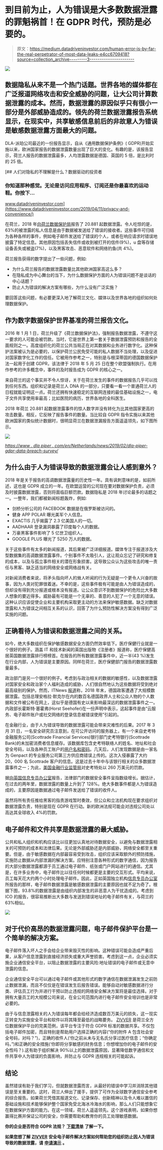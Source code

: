 # 到目前为止，人为错误是大多数数据泄露的罪魁祸首！在 GDPR 时代，预防是必要的。

> 原文：<https://medium.datadriveninvestor.com/human-error-is-by-far-the-real-perpetrator-of-most-data-leaks-e4cc6709418?source=collection_archive---------3----------------------->

![](img/1d80b89a2249d17d5380cf39dc3fb337.png)

## 数据隐私从来不是一个热门话题。世界各地的媒体都在广泛报道网络攻击和安全威胁的问题，让大公司计算数据泄露的成本。然而，数据泄露的原因似乎只有很小一部分是外部威胁造成的。领先的荷兰数据泄露报告系统显示，在现实中，共享敏感信息前后的非故意人为错误是敏感数据泄露方面最大的问题。

DLA-派珀公司最近的一份报告显示，自从《通用数据保护条例》( GDPR)开始实施以来，欧洲国家报告的数据泄露数量出现了巨大的变化。有趣的是，该报告显示，荷兰人报告的数据泄露最多，人均泄露数据是德国、英国的 5 倍，是比利时的 25 倍。

[](https://www.datadriveninvestor.com/2019/04/11/privacy-and-convenience/) [## 人们对隐私的不理解是什么？数据驱动的投资者

### 你知道那种感觉。无论是访问应用程序、订阅还是你最喜欢的运动鞋。你按下…

www.datadriveninvestor.com](https://www.datadriveninvestor.com/2019/04/11/privacy-and-convenience/) 

在荷兰，2018 年[向荷兰数据保护局](https://autoriteitpersoonsgegevens.nl/nl/onderwerpen/beveiliging/meldplicht-datalekken/cijfers-datalekken-2018)报告了 20.881 起数据泄露。令人吃惊的是，63%的被泄露的私人信息是由于数据被发送给了错误的接收者。这些事件可归结为各种各样的事件，例如电子邮件发送给了错误的个人，或者在响应请求时错误地披露了特定信息。其他原因包括丢失信件或收到被打开的信件(9%)，u 盘等存储设备丢失或被盗(7%)，以及黑客攻击、恶意软件和网络钓鱼(共 4%)。

荷兰报告获得的数字提出了一些问题，例如:

*   为什么荷兰报告的数据泄露数量比其他欧洲国家高这么多？
*   在隐私成为中心舞台的当下，为什么数据保护方面的人为错误问题不是谈话的中心话题？
*   防止人为错误的解决方案有哪些，为什么没有广泛实施？

要回答这些问题，有必要更深入地了解荷兰文化、媒体以及世界各地的组织如何处理数据保护。

## 作为数字数据保护世界基准的荷兰报告文化。

2016 年 1 月 1 日，荷兰升级了《荷兰数据保护法》，强制报告数据泄露，不遵守这一要求的人可能会被罚款。当时，它是世界上第一套关于数据泄露预防和报告的全面规则之一。高度组织化的荷兰公共当局正在对其数据和业务进行数字化。这种保护法案被认为是必要的，以保护荷兰公民免受可能的私人数据不当处理，以及促进对国家数字化工作的信任。它被用作参考之一，特别是与根深蒂固的德国数据保护法一起用于创建 GDPR，该法律于 2018 年 5 月 25 日在整个欧盟强制执行。在用作参考的许多概念中，事件的及时报告成为 GDPR 的核心之一。

来自荷兰的这个事实并不令人惊讶，关于在荷兰发生的事件的数据报告几乎可以找到任何东西。组织和记录是荷兰人 DNA 的一部分，只要看一看一个普通荷兰人的日程就能证明这一点。荷兰还拥有快速稳定的互联网连接的最佳基础设施之一，电子文件共享使用率最高；比如医院的病历，世界各地的全科医生。

2018 年荷兰 20.881 起数据泄露事件的惊人数字并没有转化为比其他国家更高的攻击数量。相反，它反映了报告事件的数量。当比较自 GDPR 指令实施以来其他欧洲国家的类似统计数据时，很明显荷兰在数据泄漏报告方面遥遥领先，如下图所示。

![](img/97ee2a89fb6523080402ada7fd994402.png)

[*https://www . dla piper . com/en/Netherlands/news/2019/02/dla-piper-gdpr-data-breach-survey/*](https://www.dlapiper.com/en/netherlands/news/2019/02/dla-piper-gdpr-data-breach-survey/)

## 为什么由于人为错误导致的数据泄露会让人感到意外？

2018 年是关于报告的高调数据泄露量的历史性一年。具有讽刺意味的是，如前所述，这也是 GDPR 成立的一年。在欧盟运营的公司现在要对数据保护负责，必须及时披露数据泄露，否则将面临巨额罚款。数据隐私是 2018 年讨论最多的话题之一。一整年，我们都被新闻标题轰炸，例如:

*   剑桥分析公司的 FACEBOOK 数据是在俄罗斯被访问的。
*   健身 APP POLAR 曝光美军个人信息。
*   EXACTIS 几乎揭露了 2.3 亿美国人的一切。
*   AADHAAR 登录漏洞暴露了印度每个人的数据。
*   万豪黑客事件影响了 5 亿世卫组织人。
*   GOOGLE PLUS 曝光了 5250 万人的数据。

关于这些事件有太多的新闻报道，其后果被广泛详细报道。媒体专注于报道涉及大型数据集的高调数据泄露事件。个别事件不太吸引人，这让观众忘记了研究和修复的成本，以及与孤立事件相关的潜在形象损害。这导致公众认为这些攻击的唯一责任与黑客、缺乏适当的网络安全或网络战有关。

对新闻消费者来说，将矛头指向坏人的耸人听闻的行为无疑是一个更令人兴奋的故事，因为人类对犯罪很着迷。不幸的是，这些事件极有可能是由人为错误造成的，但却没有得到充分报道或根本没有报道。让公众意识不到数据保护的危险比大多数人想象的要近得多。威胁最有可能是一个无辜的、善意的人犯了一个无意的错误。这种认识应该促使企业和主要机构采取更主动的方法来保护敏感数据。缺乏对数据泄露和人为错误之间相互关系的认识，回答了为什么预防性解决方案没有得到广泛实施的问题。

## 正确看待人为错误和数据泄露之间的关系。

如今，绝大多数组织在保护敏感数据安全方面仍然效率低下。医疗保健行业就是一个很好的例子。涵盖 IT 和技术新闻的英国出版物《注册者》报道称，医疗保健高居英国数据泄露排行榜榜首。在报告的所有数据泄露事件中，近一半(43 %)发生在行业内部，人为错误是主要原因。同样在荷兰，医疗保健部门报告的数据泄露数量最多。

政治部门是另一个很好的例子。考虑到与政治相关的数据的敏感性，以及数据泄露对国家安全和政治家个人福利造成的威胁，人们很自然地认为这些数据将受到绝对最高级别的保护。然而，ITNews [报道](https://www.itnews.com.au/news/german-politicians-hit-by-massive-data-breach-517500)称，2018 年末，德国政客遭遇了大规模数据泄露。包括总理安格拉·默克尔在内的数百名德国政界人士和公众人物的个人数据和文件被公布在网上，这似乎是德国有史以来影响最深远的数据泄露事件之一。内政部长霍斯特·塞霍弗(Horst Seehofer)在一份声明中表示，这起事件是由“云服务、电子邮件账户或社交网络的登录信息被错误使用”引起的。

在金融行业，由于人为错误导致的数据泄露可能会带来灾难性的后果。2017 年 3 月 31 日，一名安全研究员注意到，在可公开访问的服务器上，有一个来自史考特金融服务公司(Scottrade Financial Services)银行部门史考特银行(Scottrade Bank)的未加密消费者信息缓存。该数据库包含史考特联络人的姓名、地址和社会安全号码，以及各种员工账户的[用户名和密码](https://www.csoonline.com/article/3187480/security/scottrade-bank-data-breach-exposes-20000-customer-records.html)。几天后，人们发现数据是由一家名为 Genpact 的专业服务公司第三方供应商错误上传的。这次入侵暴露了大约 20，000 名 Scottrade 客户的信息。这是过去十年中与该银行相关的众多数据泄露事件之一；为此，[美国金融行业监管局](https://en.wikipedia.org/wiki/Financial_Industry_Regulatory_Authority)对史考特处以 260 万美元的罚款。

据[向英国信息专员办公室](https://www.legaltechnology.com/latest-news/ico-legal-sector-data-breach-reports-surge-by-112-in-two-years/)报告，法律部门的数据安全事件呈指数级增长。据估计，在过去的两年里，数据泄露的数量上升到了 128%。绝大多数事件都是人为错误造成的，主要原因是数据通过电子邮件发送给了错误的收件人。

虽然将所有责任推给黑客的指责游戏暂时奏效，但公众和立法机构现在要求组织对数据泄露负责，特别是现在 GDPR 在行动。新的欧洲法规可能会对违规公司处以高达其全球收入 4%的罚款。

## 电子邮件和文件共享是数据泄露的最大威胁。

公共和私人组织和机构应该比以往更加认真地对待数据安全，以避免与数据泄露相关的可预防的成本和法律后果。无论是外部威胁还是内部威胁，网络安全都至关重要。但是，由于敏感数据在内部最容易受到攻击，组织应该采取额外的预防措施，实施防止数据从内部泄漏的解决方案。应特别注意各种形式的数字通信，因为报告的大部分数据泄露都源于员工通过电子邮件、纸张或门户网站进行的通信。尤其是，在许多业务中，电子邮件比以往任何时候都更是主要的交互形式。平均来说，员工每天花大约两个小时处理电子邮件。因此，正如英国独立机构[信息专员办公室](https://ico.org.uk/action-weve-taken/data-security-incident-trends/)所报告的那样，电子邮件数据泄露是敏感数据泄露的主要原因也就不足为奇了。根据下图，93.8%的数据泄露是由组织内部发生的非恶意人为干扰造成的。考虑到 ICO 的报告，很容易推断出大多数与发送到错误地址的电子邮件有关，与荷兰的 63%相似。

![](img/b3dcd1348de9e06c12cebe876cb43056.png)

## 对于代价高昂的数据泄露问题，电子邮件保护平台是一个简单的解决方案。

电子邮件落入坏人之手会给企业带来毁灭性的影响。这种错误可能会造成严重后果，从客户信息泄露到直接经济损失或重大声誉损害。考虑到这一点，企业必须实施企业通信安全平台，以阻止数据泄露的主要风险:地址错误的电子邮件或无意中泄露的信息。

企业通信安全平台可以通过电子邮件或其他形式的数字通信在数据泄漏发生之前防止数据泄漏，而且不仅仅是在错误发生后报告错误。能够自动对敏感数据进行分类、评估员工行为并进行干预以防止违规的网络安全解决方案将是最佳选择。对于拥有大量员工的大规模公司来说，在全公司范围内进行电子邮件安全培训也是非常必要的。

由于与信息泄露相关的人为错误每年都会给经济造成数百万美元的损失，这一现实正转变为实施安全平台和软件以将其降至最低的战略要务。 [ZIVVER](https://zivver.eu) 是荷兰全方位数据保护平台的完美范例，该平台专注于符合 GDPR 标准的数据共享。不仅包括电子邮件加密，而且特别是帮助用户选择正确的内容(“你的附件 A 包含社会安全号码，对吗？”)，正确的收件人(‘你之前从未与无名氏分享过医疗信息；“你确定吗，”)和正确的安全措施(‘你即将分享敏感的财务信息；你想增加你的电子邮件的安全性吗？).这有助于组织解决 90%以上的数据泄露原因，显著降低数字通信和文件共享中人为错误的负面影响，并防止与 GDPR 违规相关的可能起诉。

## 结论

虽然错误有助于我们学习，但就数据泄露而言，从最好的错误中学习并消除其他错误是至关重要的。这时，荷兰人伸出了援手，提供了可作为全球数字通信安全参考的综合报告。如果荷兰凭借其报道文化、记录保存、创新精神以及令人难以置信的基础设施和技术能够保护整个国家免受北海冰冷海水的影响，那么人们只能想象它在数据保护方面的能力。在这一领域，荷兰人遥遥领先。这个游戏表明，如果你想赢得比赛并保证公司的安全，你需要帮助和教育你的员工处理敏感数据。

**你的企业是否符合 GDPR 法规？** [**下载清单**](https://www.zivver.eu/en/gdpr-checklist) **了解一下。**

**如果您想了解** [**ZIVVER**](https://www.zivver.eu/) **安全电子邮件解决方案如何帮助您的组织防止因人为错误导致的数据泄露，请** [**申请演示**](https://www.zivver.eu/en/request-demo?hsCtaTracking=da5f5b53-23d9-45b4-b42c-83d25be6f86b%7C523f3fc8-4ea8-43cc-ab50-32985b4f6671) **。**